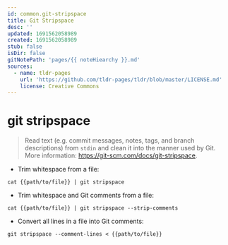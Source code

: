 ```yaml
---
id: common.git-stripspace
title: Git Stripspace
desc: ''
updated: 1691562058989
created: 1691562058989
stub: false
isDir: false
gitNotePath: 'pages/{{ noteHiearchy }}.md'
sources:
  - name: tldr-pages
    url: 'https://github.com/tldr-pages/tldr/blob/master/LICENSE.md'
    license: Creative Commons
---
```

# git stripspace

> Read text (e.g. commit messages, notes, tags, and branch descriptions) from `stdin` and clean it into the manner used by Git.
> More information: <https://git-scm.com/docs/git-stripspace>.

- Trim whitespace from a file:

`cat {{path/to/file}} | git stripspace`

- Trim whitespace and Git comments from a file:

`cat {{path/to/file}} | git stripspace --strip-comments`

- Convert all lines in a file into Git comments:

`git stripspace --comment-lines < {{path/to/file}}`

